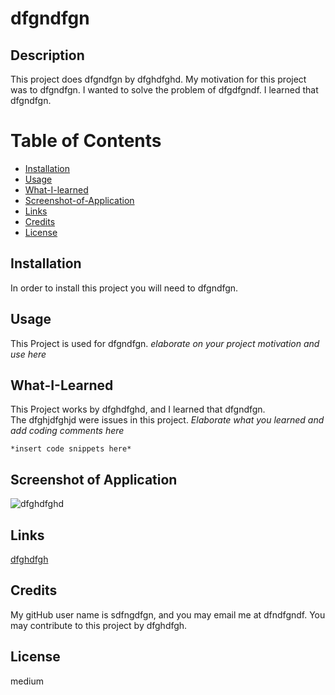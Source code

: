 
# dfgndfgn

## Description
This project does dfgndfgn by dfghdfghd.  My motivation for this project was to dfgndfgn.
I wanted to solve the problem of dfgdfgndf.  I learned that dfgndfgn. 

# Table of Contents
- [Installation](#Installation)
- [Usage](#Usage)
- [What-I-learned](#What-I-Learned)
- [Screenshot-of-Application](#Screenshot-of-Application)
- [Links](#Links)
- [Credits](#Credits)
- [License](##License)

## Installation
In order to install this project you will need to dfgndfgn.

## Usage
This Project is used for dfgndfgn. *elaborate on your project motivation and use here*

## What-I-Learned
This Project works by dfghdfghd, and I learned that dfgndfgn.  
The dfghjdfghjd were issues in this project.
*Elaborate what you learned and add coding comments here*

    *insert code snippets here*

## Screenshot of Application
![dfghdfghd](dfghdfgh)

## Links
[dfghdfgh](dfghdfgh)

## Credits
My gitHub user name is sdfngdfgn, and you may email me at dfndfgndf.
You may contribute to this project by dfghdfgh.

## License
medium
